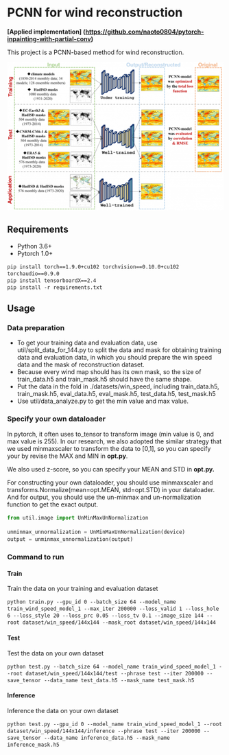 # PCNN for wind reconstruction

**[Applied implementation] (https://github.com/naoto0804/pytorch-inpainting-with-partial-conv)**

This project is a PCNN-based method for wind reconstruction.

![overview of the reconstruction](./images/overview.png)

## Requirements
- Python 3.6+
- Pytorch 1.0+

```
pip install torch==1.9.0+cu102 torchvision==0.10.0+cu102 torchaudio==0.9.0
pip install tensorboardX==2.4
pip install -r requirements.txt
```

## Usage

### Data preparation
- To get your training data and evaluation data, use util/split_data_for_144.py to split the data and mask for obtaining training data and evaluation data, in which you should prepare the win speed data and the mask of reconstruction dataset.
- Because every wind map should has its own mask, so the size of train_data.h5 and train_mask.h5 should have the same shape.
- Put the data in the fold in ./datasets/win_speed, including train_data.h5, train_mask.h5,  eval_data.h5, eval_mask.h5, test_data.h5, test_mask.h5
- Use util/data_analyze.py to get the min value and max value.

### Specify your own dataloader

In pytorch, it often uses to_tensor to transform image (min value is 0, and max value is 255). In our research, we also adopted the similar strategy that we used minmaxscaler to transform the data to [0,1], so you can specify your by revise the MAX and MIN in **opt.py**.

We also used z-score, so you can specify your MEAN and STD in **opt.py.**

For constructing your own dataloader, you should use minmaxscaler and transforms.Normalize(mean=opt.MEAN, std=opt.STD) in your dataloader. And for output, you should use the un-minmax and un-normalization function to get the exact output.

```python
from util.image import UnMinMaxUnNormalization

unminmax_unnormalization = UnMinMaxUnNormalization(device)
output = unminmax_unnormalization(output)
```

### Command to run

#### Train

Train the data on your training and evaluation dataset

```
python train.py --gpu_id 0 --batch_size 64 --model_name train_wind_speed_model_1 --max_iter 200000 --loss_valid 1 --loss_hole 6 --loss_style 20 --loss_prc 0.05 --loss_tv 0.1 --image_size 144 --root dataset/win_speed/144x144 --mask_root dataset/win_speed/144x144
```

#### Test

Test the data on your own dataset

```
python test.py --batch_size 64 --model_name train_wind_speed_model_1 --root dataset/win_speed/144x144/test --phrase test --iter 200000 --save_tensor --data_name test_data.h5 --mask_name test_mask.h5
```

#### Inference 

Inference  the data on your own dataset

```
python test.py --gpu_id 0 --model_name train_wind_speed_model_1 --root dataset/win_speed/144x144/inference --phrase test --iter 200000 --save_tensor --data_name inference_data.h5 --mask_name inference_mask.h5
```

